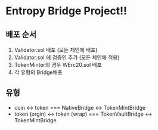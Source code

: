# Entropy Bridge Project!!
## 배포 순서
  1. Validator.sol 배포 (모든 체인에 배포)
  2. Validator.sol 에 검증인 추가 (모든 체인에 적용)
  3. TokenMinter의 경우 WErc20.sol 배포
  4. 각 유형의 Bridge배포
   
## 유형
 * coin <-> token === NativeBridge <-> TokenMintBridge
 * token (orgin) <->  token (wrap) === TokenVaultBridge <-> TokenMintBridge